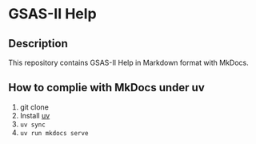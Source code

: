 # GSAS-II Help

## Description

This repository contains GSAS-II Help in Markdown format with MkDocs.

## How to complie with MkDocs under uv

1. git clone
2. Install [uv](https://docs.astral.sh/uv)
3. `uv sync`
4. `uv run mkdocs serve`
